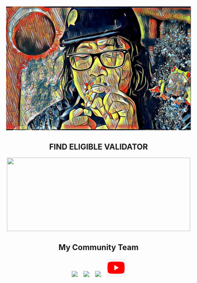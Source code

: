 <p align="center">
  <a href="https://github.com/sipalingnode">
    <img src="https://github.com/sipalingnode/sipalingnode/blob/main/photo_2022-06-12_12-10-40.jpg" width="550" />
  </a>
</p>

<h2 align="center"><b>FIND ELIGIBLE VALIDATOR</b></h2>
<p align="center">
  <img src="https://github-readme-streak-stats.herokuapp.com/?user=sipalingnode&theme=radical" width="500" height="200" />
</p>

<h2 align="center"><b>My Community Team</b></h2>
<p align="center">
  <a href="https://www.airdropasc.com" target="_blank"><img src="https://user-images.githubusercontent.com/109174478/209359981-dc19b4bf-854d-4a2a-b803-2547a7fa43f2.jpg" width="50"/></a>&nbsp;&nbsp;&nbsp;
  <a href="https://t.me/airdropasc" target="_blank"><img src="https://user-images.githubusercontent.com/50621007/183283867-56b4d69f-bc6e-4939-b00a-72aa019d1aea.png" width="50"/></a>&nbsp;&nbsp;&nbsp;
  <a href="https://x.com/Autosultan_team" target="_blank"><img src="https://github.com/sipalingnode/sipalingnode/blob/main/tw.avif" width="50"/></a>&nbsp;&nbsp;&nbsp;
  <a href="https://www.youtube.com/@ZamzaSalim" target="_blank"><img src="https://github.com/sipalingnode/sipalingnode/blob/main/yt.png" width="50"/></a>
</p>
